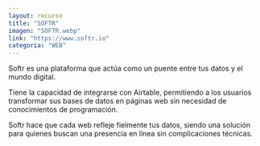 ```yaml
---
layout: recurso
title: "SOFTR"
imagen: "SOFTR.webp"
link: "https://www.softr.io"
categoria: "WEB"
---
```


Softr es una plataforma que actúa como un puente entre tus datos y el mundo digital. 

Tiene la capacidad de integrarse con Airtable, permitiendo a los usuarios transformar sus bases de datos en páginas web sin necesidad de conocimientos de programación. 

Softr hace que cada web refleje fielmente tus datos, siendo una solución para quienes buscan una presencia en línea sin complicaciones técnicas.